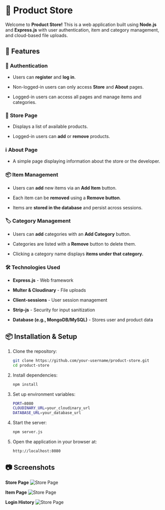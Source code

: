 # 🏪 __Product Store__

Welcome to __Product Store!__ This is a web application built using __Node.js__ and __Express.js__ with user authentication, item and category management, and cloud-based file uploads.

## 🚀 __Features__

### 🔐 __Authentication__

* Users can __register__ and __log in__. 

* Non-logged-in users can only access __Store__ and __About__ pages.

* Logged-in users can access all pages and manage items and categories.

### 🏬 __Store Page__

* Displays a list of available products.

* Logged-in users can __add__ or __remove__ products.

### ℹ️ __About Page__

* A simple page displaying information about the store or the developer.

### 📦 __Item Management__

* Users can __add__ new items via an __Add Item__ button.

* Each item can be __removed__ using a __Remove button__.

* Items are __stored in the database__ and persist across sessions.

### 🏷️ __Category Management__

* Users can __add__ categories with an __Add Category__ button.

* Categories are listed with a __Remove__ button to delete them.

* Clicking a category name displays __items under that category.__

### 🛠️ __Technologies Used__

* __Express.js__ - Web framework

* __Multer & Cloudinary__ - File uploads

* __Client-sessions__ - User session management

* __Strip-js__ - Security for input sanitization

* __Database (e.g., MongoDB/MySQL)__ - Stores user and product data

## 📦 **Installation & Setup**  
1. Clone the repository:  
   ```bash
   git clone https://github.com/your-username/product-store.git
   cd product-store

2. Install dependencies:
   ```bash
   npm install

3. Set up environment variables:
   ```bash
   PORT=8080
   CLOUDINARY_URL=your_cloudinary_url
   DATABASE_URL=your_database_url  

4. Start the server:
   ```bash
   npm server.js

5. Open the application in your browser at:
   ```bash
   http://localhost:8080
   

## 📷 __Screenshots__
__Store Page__
![Store Page](screenshot/Store-page.png)

__Item Page__
![Store Page](screenshot/itemPage.png)

__Login History__
![Store Page](screenshot/userHistory.png)
